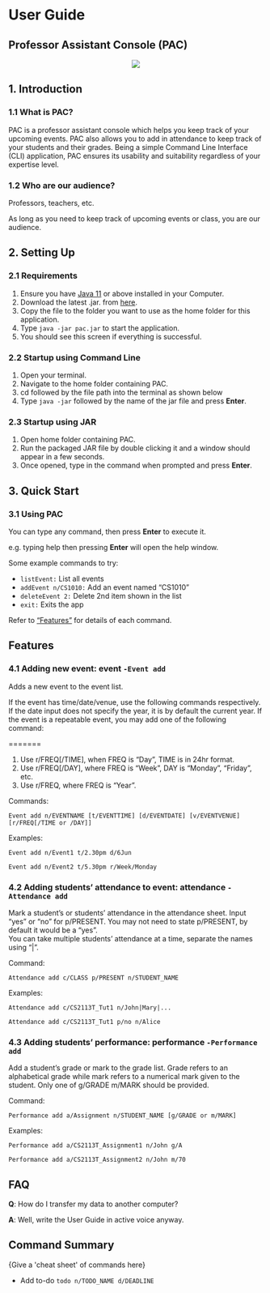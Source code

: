 # User Guide

## Professor Assistant Console (PAC)

<p align="center">
<img src="https://github.com/benchan911/tp/blob/Benjamin-UserGuide/docs/images/PAC.png" />
</p>

## 1. Introduction

### 1.1 What is PAC?

PAC is a professor assistant console which helps you keep track of your 
upcoming events. PAC also allows you to add in attendance to keep track 
of your students and their grades. Being a simple Command Line Interface 
(CLI) application, PAC ensures its usability and suitability regardless 
of your expertise level.

### 1.2 Who are our audience?

Professors, teachers, etc.
    
As long as you need to keep track of upcoming events or class, you are our audience.

##
## 2. Setting Up

### 2.1 Requirements 
1.  Ensure you have [Java 11](https://www.oracle.com/java/technologies/javase-jdk11-downloads.html) or above installed in your Computer.
1.  Download the latest .jar. from [here](http://link.to/duke).
1.  Copy the file to the folder you want to use as the home folder for this application.
1.  Type `java -jar pac.jar` to start the application.
    <INSERT SCREENSHOT>
1.  You should see this screen if everything is successful.

### 2.2 Startup using Command Line
1.  Open your terminal.
1.  Navigate to the home folder containing PAC.
1.  cd followed by the file path into the terminal as shown below
    <INSERT IMAGE> 
1.  Type `java -jar` followed by the name of the jar file and press **Enter**.

### 2.3 Startup using JAR
1.  Open home folder containing PAC.
1.  Run the packaged JAR file by double clicking it 
    and a window should appear in a few seconds.
    <INSERT IMAGE>
1. Once opened, type in the command when prompted and press **Enter**.

##
## 3. Quick Start

### 3.1 Using PAC
You can type any command, then press **Enter** to execute it.
	
e.g. typing help then pressing **Enter** will open the help window.

Some example commands to try:
* `listEvent:`			List all events
* `addEvent n/CS1010:` 	Add an event named “CS1010”
* `deleteEvent 2:`		Delete 2nd item shown in the list
* `exit:`				Exits the app

Refer to [“Features”](#Features) for details of each command.

##
## Features 

### 4.1 Adding new event: event  `-Event add`
Adds a new event to the event list.

If the event has time/date/venue, use the following commands respectively. 
If the date input does not specify the year, it is by default the current year. 
If the event is a repeatable event, you may add one of the following command:


=======
1. Use r/FREQ[/TIME], when FREQ is “Day”, TIME is in 24hr format.
1. Use r/FREQ[/DAY], where FREQ is “Week”, DAY is “Monday”, “Friday”, etc. 
1. Use r/FREQ, where FREQ is “Year”.

Commands: 

`Event add n/EVENTNAME [t/EVENTTIME] [d/EVENTDATE] [v/EVENTVENUE] [r/FREQ[/TIME or /DAY]]`

Examples: 

`Event add n/Event1 t/2.30pm d/6Jun`

`Event add n/Event2 t/5.30pm r/Week/Monday`

### 4.2 Adding students’ attendance to event: attendance `-Attendance add`
Mark a student’s or students’ attendance in the attendance sheet.
Input “yes” or “no” for  p/PRESENT. You may not need to state  p/PRESENT, by default it would be a “yes”.  
You can take multiple students’ attendance at a time, separate the names using “|”.

Command: 

`Attendance add c/CLASS p/PRESENT n/STUDENT_NAME`

Examples: 

`Attendance add c/CS2113T_Tut1 n/John|Mary|...`

`Attendance add c/CS2113T_Tut1 p/no n/Alice`

### 4.3 Adding students’ performance: performance `-Performance add`
Add a student’s grade or mark to the grade list. 
Grade refers to an alphabetical grade while mark refers to a numerical mark given to the student. 
Only one of g/GRADE m/MARK should be provided. 

Command: 

`Performance add a/Assignment n/STUDENT_NAME [g/GRADE or m/MARK]`

Examples: 

`Performance add a/CS2113T_Assignment1 n/John g/A`

`Performance add a/CS2113T_Assignment2 n/John m/70`



## FAQ

**Q**: How do I transfer my data to another computer? 

**A**: Well, write the User Guide in active voice anyway.

## Command Summary

{Give a 'cheat sheet' of commands here}

* Add to-do `todo n/TODO_NAME d/DEADLINE`
